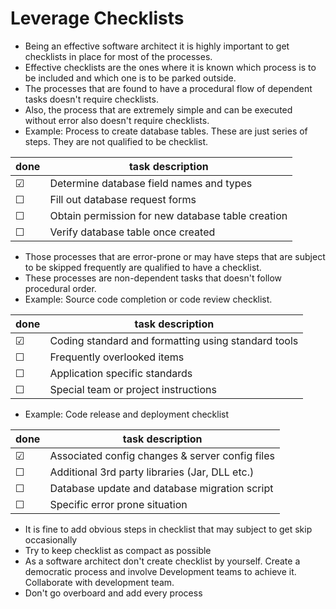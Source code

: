 # Leverage Checklists

- Being an effective software architect it is highly important to get checklists in place for most of the processes.
- Effective checklists are the ones where it is known which process is to be included and which one is to be parked outside.
- The processes that are found to have a procedural flow of dependent tasks doesn't require checklists.
- Also, the process that are extremely simple and can be executed without error also doesn't require checklists.
- Example: Process to create database tables. These are just series of steps. They are not qualified to be checklist.

| done    | task description                                  |
|---------|---------------------------------------------------|
| &#9745; | Determine database field names and types          |
| &#9744; | Fill out database request forms                   |
| &#9744; | Obtain permission for new database table creation |
| &#9744; | Verify database table once created                |


- Those processes that are error-prone or may have steps that are subject to be skipped frequently are qualified to have a checklist.
- These processes are non-dependent tasks that doesn't follow procedural order.
- Example: Source code completion or code review checklist.

| done    | task description                                    |
|---------|-----------------------------------------------------|
| &#9745; | Coding standard and formatting using standard tools |
| &#9744; | Frequently overlooked items                         |
| &#9744; | Application specific standards                      |
| &#9744; | Special team or project instructions                |

- Example: Code release and deployment checklist

| done    | task description                                |
|---------|-------------------------------------------------|
| &#9745; | Associated config changes & server config files |
| &#9744; | Additional 3rd party libraries (Jar, DLL etc.)  |
| &#9744; | Database update and database migration script   |
| &#9744; | Specific error prone situation                  |

- It is fine to add obvious steps in checklist that may subject to get skip occasionally
- Try to keep checklist as compact as possible
- As a software architect don't create checklist by yourself. Create a democratic process and involve Development teams to achieve it. Collaborate with development team.
- Don't go overboard and add every process 
